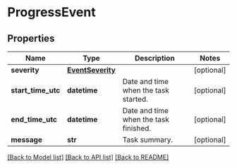 # ProgressEvent

## Properties
Name | Type | Description | Notes
------------ | ------------- | ------------- | -------------
**severity** | [**EventSeverity**](EventSeverity.md) |  | [optional] 
**start_time_utc** | **datetime** | Date and time when the task started. | [optional] 
**end_time_utc** | **datetime** | Date and time when the task finished. | [optional] 
**message** | **str** | Task summary. | [optional] 

[[Back to Model list]](../README.md#documentation-for-models) [[Back to API list]](../README.md#documentation-for-api-endpoints) [[Back to README]](../README.md)

